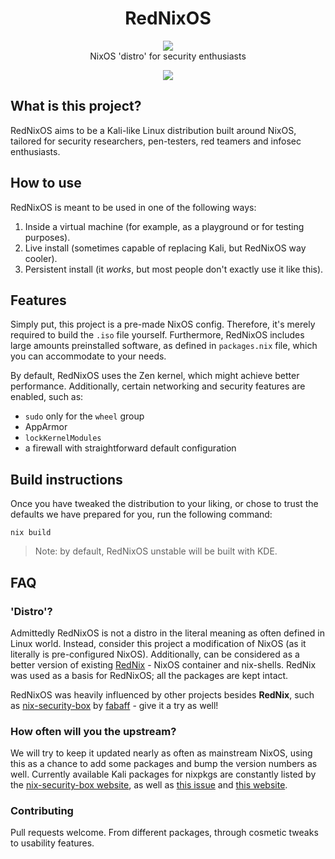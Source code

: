 <h1 align="center"> RedNixOS </h1> <div align="center"> <img src="assets/screenshot.png"><br>NixOS 'distro' for security enthusiasts</a><br> 

<img src="https://builtwithnix.org/badge.svg"> </div>

## What is this project?
RedNixOS aims to be a Kali-like Linux distribution built around NixOS, tailored for security researchers, pen-testers, red teamers and infosec enthusiasts.

## How to use
RedNixOS is meant to be used in one of the following ways:
1. Inside a virtual machine (for example, as a playground or for testing purposes).
2. Live install (sometimes capable of replacing Kali, but RedNixOS way cooler).
3. Persistent install (it _works_, but most people don't exactly use it like this).

## Features
Simply put, this project is a pre-made NixOS config. Therefore, it's merely required to build the `.iso` file yourself. Furthermore, RedNixOS includes large amounts preinstalled software, as defined in `packages.nix` file, which you can accommodate to your needs.

By default, RedNixOS uses the Zen kernel, which might achieve better performance. Additionally, certain networking and security features are enabled, such as:
- `sudo` only for the `wheel` group
- AppArmor
- `lockKernelModules`
- a firewall with straightforward default configuration

## Build instructions
Once you have tweaked the distribution to your liking, or chose to trust the defaults we have prepared for you, run the following command:

```
nix build
```

> Note: by default, RedNixOS unstable will be built with KDE.

## FAQ

### 'Distro'?
Admittedly RedNixOS is not a distro in the literal meaning as often defined in Linux world. Instead, consider this project a modification of NixOS (as it literally is pre-configured NixOS).
Additionally, can be considered as a better version of existing [RedNix](https://github.com/redcode-labs/RedNix) - NixOS container and nix-shells.
RedNix was used as a basis for RedNixOS; all the packages are kept intact.

RedNixOS was heavily influenced by other projects besides **RedNix**, such as [nix-security-box](https://github.com/fabaff/nix-security-box) by [fabaff](https://github.com/fabaff/) - give it a try as well!

### How often will you the upstream?
We will try to keep it updated nearly as often as mainstream NixOS, using this as a chance to add some packages and bump the version numbers as well. Currently available Kali packages for nixpkgs are constantly listed by the [nix-security-box website](https://fabaff.github.io/nix-security-box/), as well as [this issue](https://github.com/NixOS/nixpkgs/issues/81418) and [this website](https://jjjollyjim.github.io/arewehackersyet/index.html).

### Contributing

Pull requests welcome. From different packages, through cosmetic tweaks to usability features.
